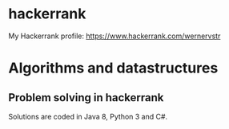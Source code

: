 # hackerrank
My Hackerrank profile: https://www.hackerrank.com/wernervstr
# Algorithms and datastructures
## Problem solving in hackerrank
Solutions are coded in Java 8, Python 3 and C#.
